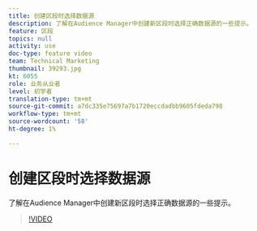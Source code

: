 ```yaml
---
title: 创建区段时选择数据源
description: 了解在Audience Manager中创建新区段时选择正确数据源的一些提示。
feature: 区段
topics: null
activity: use
doc-type: feature video
team: Technical Marketing
thumbnail: 39293.jpg
kt: 6055
role: 业务从业者
level: 初学者
translation-type: tm+mt
source-git-commit: a7dc335e75697a7b1720eccdadbb9605fdeda798
workflow-type: tm+mt
source-wordcount: '58'
ht-degree: 1%

---
```



# 创建区段时选择数据源

了解在Audience Manager中创建新区段时选择正确数据源的一些提示。

>[!VIDEO](https://video.tv.adobe.com/v/39293/?quality=12&learn=on)
